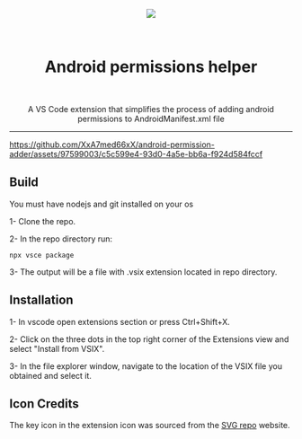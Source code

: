 <p align="center">
  <img src="https://github.com/XxA7med66xX/android-permissions-helper/blob/main/asset/icon.png" />
</p>

<br/>
<h1 align="center">Android permissions helper</h1>
<br/>

<p align="center">A VS Code extension that simplifies the process of adding android permissions to AndroidManifest.xml file</p>

<hr />

https://github.com/XxA7med66xX/android-permission-adder/assets/97599003/c5c599e4-93d0-4a5e-bb6a-f924d584fccf

## Build

You must have nodejs and git installed on your os

1- Clone the repo.

2- In the repo directory run:

``` npx vsce package ```

3- The output will be a file with .vsix extension located in repo directory.

## Installation

1- In vscode open extensions section or press Ctrl+Shift+X.

2- Click on the three dots in the top right corner of the Extensions view and select "Install from VSIX".

3- In the file explorer window, navigate to the location of the VSIX file you obtained and select it.

## Icon Credits
The key icon in the extension icon was sourced from the [SVG repo](https://www.svgrepo.com/svg/484416/key) website.
